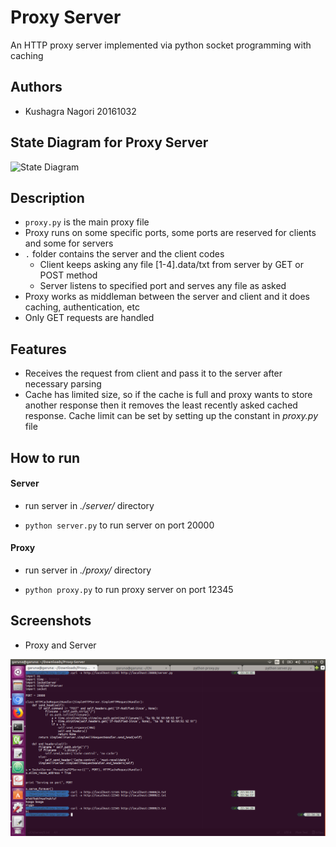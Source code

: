 # Proxy Server
An HTTP proxy server implemented via python socket programming with caching

## Authors
 * Kushagra Nagori 20161032

## State Diagram for Proxy Server

![State Diagram](https://www.codeproject.com/KB/web-cache/ExploringCaching/cache_array.jpg)

## Description
- `proxy.py` is the main proxy file
- Proxy runs on some specific ports, some ports are reserved for clients and some for servers
- `.` folder contains the server and the client codes
	- Client keeps asking any file [1-4].data/txt from server by GET or POST method
	- Server listens to specified port and serves any file as asked
- Proxy works as middleman between the server and client and it does caching, authentication, etc
- Only GET requests are handled

## Features
- Receives the request from client and pass it to the server after necessary parsing
- Cache has limited size, so if the cache is full and proxy wants to store another response then it removes the least recently asked cached response. Cache limit can be set by setting up the constant in *proxy.py* file

## How to run

#### Server
- run server in *./server/* directory

- `python server.py` to run server on port 20000

#### Proxy
- run server in *./proxy/* directory

- `python proxy.py` to run proxy server on port 12345


## Screenshots

- Proxy and Server

![Proxy and Server](./Screenshots/loopreq.png)

